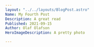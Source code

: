 ```yaml
---
layout: "../../layouts/BlogPost.astro"
Name: My Fourth Post
Description: A great read
Published: 2021-09-15
Author: Olaf Olafson
HeroImageDescription: A pretty photo

---
```


 



